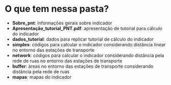 # O que tem nessa pasta?

  - **Sobre_pnt**: informações gerais sobre indicador
  - **Apresentação_tutorial_PNT.pdf**: apresentação de tutorial para cálculo do indicador	
  - **dados_tutorial**: dados para replicar tutorial de cálculo do indicador
  - **simples**: códigos para calcular o indicador considerando distância linear no entorno das estações de transporte
  - **network**: códigos para calcular o indicador considerando distância pela rede de ruas no entorno das estações de transporte
  - **buffer**: áreas no entorno das estações de transporte considerando distância pela rede de ruas
  - **mapas**: mapas do indicador
